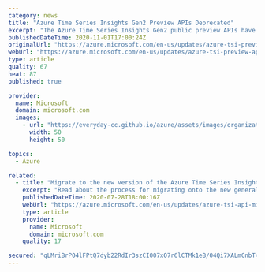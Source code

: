 ```yaml
---
category: news
title: "Azure Time Series Insights Gen2 Preview APIs Deprecated"
excerpt: "The Azure Time Series Insights Gen2 public preview APIs have been deprecated. Read about the process for migrating onto the new generally available API version for Azure Time Series Insights Gen2. "
publishedDateTime: 2020-11-01T17:00:24Z
originalUrl: "https://azure.microsoft.com/en-us/updates/azure-tsi-preview-api-deprecated/"
webUrl: "https://azure.microsoft.com/en-us/updates/azure-tsi-preview-api-deprecated/"
type: article
quality: 67
heat: 87
published: true

provider:
  name: Microsoft
  domain: microsoft.com
  images:
    - url: "https://everyday-cc.github.io/azure/assets/images/organizations/microsoft.com-50x50.jpg"
      width: 50
      height: 50

topics:
  - Azure

related:
  - title: "Migrate to the new version of the Azure Time Series Insights Gen2 APIs"
    excerpt: "Read about the process for migrating onto the new generally available API version for Time Series Insights Gen2. "
    publishedDateTime: 2020-07-28T18:00:16Z
    webUrl: "https://azure.microsoft.com/en-us/updates/azure-tsi-api-migration-process/"
    type: article
    provider:
      name: Microsoft
      domain: microsoft.com
    quality: 17

secured: "qLMriBrP04lFPtQ7dyb22RdIr3szCI007xO7r6lCTMk1eB/04Qi7XALmCnbT40wUXupgtliCDCxd832FuR2eEUUDjfmW1yct/zwKfXt8yherj4qoTjnBhrVvYxl+pJqJpSO0TQMbfnDC5HxkrqKZBhT7hI+8XvOJOvkswR2wk9laQn8/U0x5A3B2ww1y3tCyNjB4swwHrrrE52/679mHGNlASJQylOzODTDmN8SCZ71SnG7EYSFHrBGidIfXHxHOt9L3vTjJV6YAlfyq5EU8BqRmseuQFQlT3XVRw2/WPD8yNZSx8xcJi81TJVMtrPzq8aD4wedy/cIu5Vw9aaIrHF7KYlonFpEvCDvWl2TLuU4=;7gPe8poq3OrUjSxU5xzZ4Q=="
---
```


